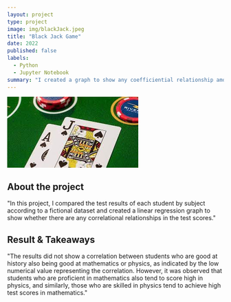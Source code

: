 ```yaml
---
layout: project
type: project
image: img/blackJack.jpeg
title: "Black Jack Game"
date: 2022
published: false
labels:
  - Python
  - Jupyter Notebook
summary: "I created a graph to show any coefficiential relationship among the subjects."
---
```


<img class="img-fluid" src="../img/blackJack.jpeg">

## About the project
"In this project, I compared the test results of each student by subject according to a fictional dataset and created a linear regression graph to show whether there are any correlational relationships in the test scores."

## Result & Takeaways
"The results did not show a correlation between students who are good at history also being good at mathematics or physics, as indicated by the low numerical value representing the correlation. However, it was observed that students who are proficient in mathematics also tend to score high in physics, and similarly, those who are skilled in physics tend to achieve high test scores in mathematics."
